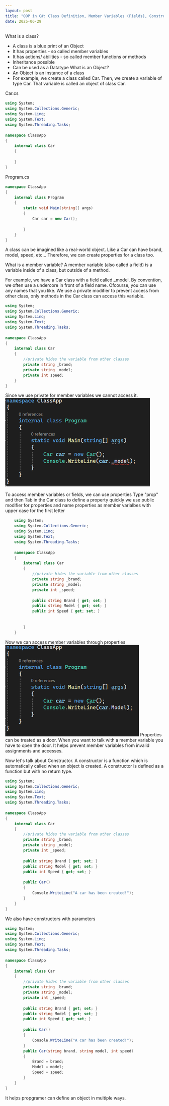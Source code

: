 ```yaml
---
layout: post
title: "OOP in C#: Class Definition, Member Variables (Fields), Constructor, Properties"
date: 2025-06-29
---
```

What is a class?
- A class is a blue print of an Object
- It has properties - so called member variables
- It has actions/ abilities - so called member functions or methods
- Inheritance possible
- Can be used as a Datatype
What is an Object?
- An Object is an instance of a class
- For example, we create a class called Car. Then, we create a variable of type Car. That variable is called an object of class Car.

Car.cs
```C#
using System;
using System.Collections.Generic;
using System.Linq;
using System.Text;
using System.Threading.Tasks;

namespace ClassApp
{   
    internal class Car
    {
         
    }
}
```

Program.cs
```C#
namespace ClassApp
{
    internal class Program
    {
        static void Main(string[] args)
        {
            Car car = new Car();

        }
    }
}
```

A class can be imagined like a real-world object. Like a Car can have brand, model, speed, etc... Therefore, we can create properties for a class too.

What is a member variable?
A member variable (also called a field) is a variable inside of a class, but outside of a method.

For example, we have a Car class with a field called _model. By convention, we often use a undercore in front of a field name. Ofcourse, you can use any names that you like. We use a private modifier to prevent access from other class, only methods in the Car class can access this variable.


```C#
using System;
using System.Collections.Generic;
using System.Linq;
using System.Text;
using System.Threading.Tasks;

namespace ClassApp
{   
    internal class Car
    {
        //private hides the variable from other classes
        private string _brand;
        private string _model;
        private int speed;        
    }
}
```

Since we use private for member variables we cannot access it.
![alt text](image-1.png)

To access member variables or fields, we can use properties
Type "prop" and then Tab in the Car class to define a property quickly
we use public modifier for properties and name properties as member varialbes with upper case for the first letter

```C#
    using System;
    using System.Collections.Generic;
    using System.Linq;
    using System.Text;
    using System.Threading.Tasks;

    namespace ClassApp
    {   
        internal class Car
        {
            //private hides the variable from other classes
            private string _brand;
            private string _model;
            private int _speed;

            public string Brand { get; set; }
            public string Model { get; set; }
            public int Speed { get; set; }


        }
    }
```
Now we can access member variables through properties
![alt text](image-2.png)
Properties can be treated as a door. When you want to talk with a member variable you have to open the door. It helps prevent member variables from invalid assignments and accesses.

Now let's talk about Constructor.
A constructor is a function which is automatically called when an object is created.
A constructor is defined as a function but with no return type.
```C#
using System;
using System.Collections.Generic;
using System.Linq;
using System.Text;
using System.Threading.Tasks;

namespace ClassApp
{   
    internal class Car
    {
        //private hides the variable from other classes
        private string _brand;
        private string _model;
        private int _speed;

        public string Brand { get; set; }
        public string Model { get; set; }
        public int Speed { get; set; }

        public Car()
        {
            Console.WriteLine("A car has been created!");
        }
    }
}
```
We also have constructors with parameters
```C#
using System;
using System.Collections.Generic;
using System.Linq;
using System.Text;
using System.Threading.Tasks;

namespace ClassApp
{   
    internal class Car
    {
        //private hides the variable from other classes
        private string _brand;
        private string _model;
        private int _speed;

        public string Brand { get; set; }
        public string Model { get; set; }
        public int Speed { get; set; }

        public Car()
        {
            Console.WriteLine("A car has been created!");
        }
        public Car(string brand, string model, int speed)
        {
            Brand = brand;
            Model = model;
            Speed = speed;
        }
    }
}
```
It helps propgramer can define an object in multiple ways.



